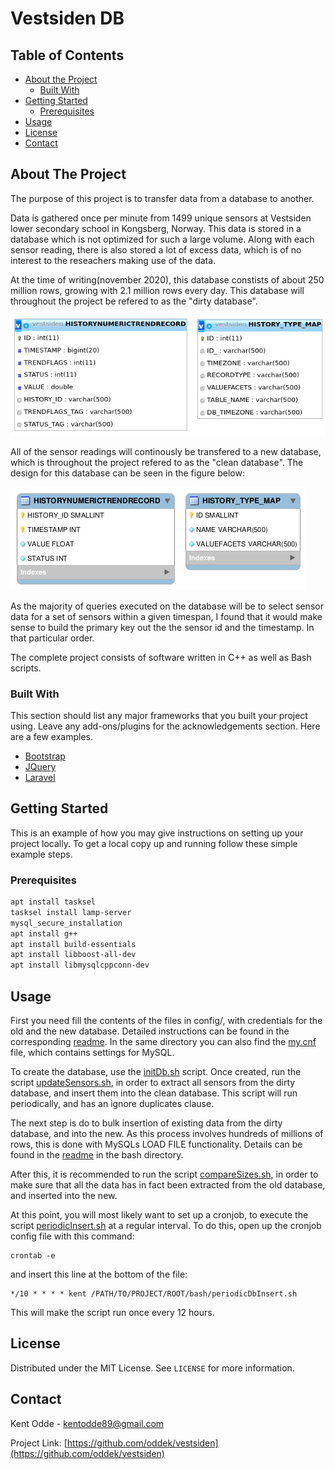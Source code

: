 


# Vestsiden DB


<!-- TABLE OF CONTENTS -->
## Table of Contents

* [About the Project](#about-the-project)
  * [Built With](#built-with)
* [Getting Started](#getting-started)
  * [Prerequisites](#prerequisites)
* [Usage](#usage)
* [License](#license)
* [Contact](#contact)



<!-- ABOUT THE PROJECT -->
## About The Project

The purpose of this project is to transfer data from a database to another. 

Data is gathered once per minute from 1499 unique sensors at Vestsiden lower secondary school in Kongsberg, Norway. This data is stored in a database which is not optimized for such a large volume. Along with each sensor reading, there is also stored a lot of excess data, which is of no interest to the reseachers making use of the data. 

At the time of writing(november 2020), this database constists of about 250 million rows, growing with 2.1 million rows every day. This database will throughout the project be refered to as the "dirty database".

![Structure of dirty database](sql/img/dirtyDb.png?raw=true "Title")


All of the sensor readings will continously be transfered to a new database, which is throughout the project refered to as the "clean database". The design for this database can be seen in the figure below:


![Structure of clean database](sql/img/cleanDb.png?raw=true "Title")

As the majority of queries executed on the database will be to select sensor data for a set of sensors within a given timespan, I found that it would make sense to build the primary key out the the sensor id and the timestamp. In that particular order. 

The complete project consists of software written in C++ as well as Bash scripts. 

### Built With
This section should list any major frameworks that you built your project using. Leave any add-ons/plugins for the acknowledgements section. Here are a few examples.
* [Bootstrap](https://getbootstrap.com)
* [JQuery](https://jquery.com)
* [Laravel](https://laravel.com)



<!-- GETTING STARTED -->
## Getting Started

This is an example of how you may give instructions on setting up your project locally.
To get a local copy up and running follow these simple example steps.

### Prerequisites

```sh
apt install tasksel  
tasksel install lamp-server 
mysql_secure_installation
apt install g++
apt install build-essentials
apt install libboost-all-dev
apt install libmysqlcppconn-dev
```


<!-- USAGE -->
## Usage

First you need fill the contents of the files in config/, with credentials for the old and the new database. Detailed instructions can be found in the corresponding [readme](config/README.md). In the same directory you can also find the [my.cnf](config/my.cnf) file, which contains settings for MySQL.

To create the database, use the [initDb.sh](bash/initDb.sh) script. Once created, run the script [updateSensors.sh](bash/updateSensors.sh), in order to extract all sensors from the dirty database, and insert them into the clean database. This script will run periodically, and has an ignore duplicates clause.

The next step is do to bulk insertion of existing data from the dirty database, and into the new. As this process involves hundreds of millions of rows, this is done with MySQLs LOAD FILE functionality. Details can be found in the [readme](bash/README.MD) in the bash directory. 

After this, it is recommended to run the script [compareSizes.sh](bash/compareSizes.sh), in order to make sure that all the data has in fact been extracted from the old database, and inserted into the new. 

At this point, you will most likely want to set up a cronjob, to execute the script [periodicInsert.sh](bash/periodicInsert.sh) at a regular interval. To do this, open up the cronjob config file with this command:

```
crontab -e
```

and insert this line at the bottom of the file:
```
*/10 * * * * kent /PATH/TO/PROJECT/ROOT/bash/periodicDbInsert.sh
```
This will make the script run once every 12 hours. 

<!-- LICENSE -->
## License

Distributed under the MIT License. See `LICENSE` for more information.



<!-- CONTACT -->
## Contact

Kent Odde - kentodde89@gmail.com

Project Link: [https://github.com/oddek/vestsiden](https://github.com/oddek/vestsiden)



